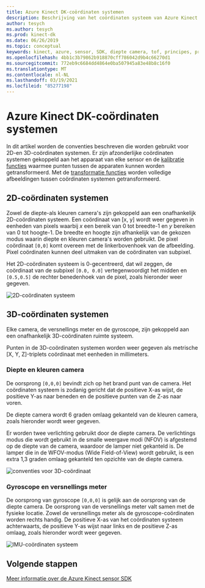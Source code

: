 ```yaml
---
title: Azure Kinect DK-coördinaten systemen
description: Beschrijving van het coördinaten systeem van Azure Kinect DK dat is gekoppeld aan Azure DK Sens oren
author: tesych
ms.author: tesych
ms.prod: kinect-dk
ms.date: 06/26/2019
ms.topic: conceptual
keywords: kinect, azure, sensor, SDK, diepte camera, tof, principes, prestaties, ongeldigheid
ms.openlocfilehash: 4bb1c3b79862b918870cff786042d9b4c66270d1
ms.sourcegitcommit: 772eb9c6684dd4864e0ba507945a83e48b8c16f0
ms.translationtype: MT
ms.contentlocale: nl-NL
ms.lasthandoff: 03/19/2021
ms.locfileid: "85277198"
---
```

# <a name="azure-kinect-dk-coordinate-systems"></a>Azure Kinect DK-coördinaten systemen

In dit artikel worden de conventies beschreven die worden gebruikt voor 2D-en 3D-coördinaten systemen.  Er zijn afzonderlijke coördinaten systemen gekoppeld aan het apparaat van elke sensor en de [kalibratie functies](use-calibration-functions.md) waarmee punten tussen de apparaten kunnen worden getransformeerd. Met de [transformatie functies](use-image-transformation.md) worden volledige afbeeldingen tussen coördinaten systemen getransformeerd.  

## <a name="2d-coordinate-systems"></a>2D-coördinaten systemen

 Zowel de diepte-als kleuren camera's zijn gekoppeld aan een onafhankelijk 2D-coördinaten systeem. Een coördinaat van [x, y] wordt weer gegeven in eenheden van pixels waarbij *x* een bereik van 0 tot breedte-1 en *y* bereiken van 0 tot hoogte-1. De breedte en hoogte zijn afhankelijk van de gekozen modus waarin diepte en kleuren camera's worden gebruikt. De pixel coördinaat `[0,0]` komt overeen met de linkerbovenhoek van de afbeelding. Pixel coördinaten kunnen deel uitmaken van de coördinaten van subpixel.

Het 2D-coördinaten systeem is 0-gecentreerd, dat wil zeggen, de coördinaat van de subpixel `[0.0, 0.0]` vertegenwoordigt het midden en `[0.5,0.5]` de rechter benedenhoek van de pixel, zoals hieronder weer gegeven.

   ![2D-coördinaten systeem](./media/concepts/concepts-coordinate-systems/coordinate-systems-sdk-2d-system.png)

## <a name="3d-coordinate-systems"></a>3D-coördinaten systemen

Elke camera, de versnellings meter en de gyroscope, zijn gekoppeld aan een onafhankelijk 3D-coördinaten ruimte systeem.

Punten in de 3D-coördinaten systemen worden weer gegeven als metrische [X, Y, Z]-triplets coördinaat met eenheden in millimeters.

### <a name="depth-and-color-camera"></a>Diepte en kleuren camera

De oorsprong `[0,0,0]` bevindt zich op het brand punt van de camera. Het coördinaten systeem is zodanig gericht dat de positieve X-as wijst, de positieve Y-as naar beneden en de positieve punten van de Z-as naar voren.

De diepte camera wordt 6 graden omlaag gekanteld van de kleuren camera, zoals hieronder wordt weer gegeven. 

Er worden twee verlichting gebruikt door de diepte camera. De verlichtings modus die wordt gebruikt in de smalle weergave modi (NFOV) is afgestemd op de diepte van de camera, waardoor de lamper niet gekanteld is. De lamper die in de WFOV-modus (Wide Field-of-View) wordt gebruikt, is een extra 1,3 graden omlaag gekanteld ten opzichte van de diepte camera.

![conventies voor 3D-coördinaat](./media/concepts/concepts-coordinate-systems/coordinate-systems-camera-features.png)

### <a name="gyroscope-and-accelerometer"></a>Gyroscope en versnellings meter

De oorsprong van gyroscope `[0,0,0]` is gelijk aan de oorsprong van de diepte camera. De oorsprong van de versnellings meter valt samen met de fysieke locatie. Zowel de versnellings meter als de gyroscope-coördinaten worden rechts handig. De positieve X-as van het coördinaten systeem achterwaarts, de positieve Y-as wijst naar links en de positieve Z-as omlaag, zoals hieronder wordt weer gegeven.

![IMU-coördinaten systeem](./media/concepts/concepts-coordinate-systems/coordinate-systems-gyroscope.png)

## <a name="next-steps"></a>Volgende stappen

[Meer informatie over de Azure Kinect sensor SDK](about-sensor-sdk.md)